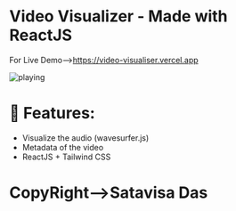 # Video Visualizer - Made with ReactJS
For Live Demo-->https://video-visualiser.vercel.app

![playing](https://github.com/Sata-hash/Video-Visualiser/assets/142712421/ca834755-5cfa-4d46-85ad-7c0a1eaaeb25)

# 🚀 Features:
- Visualize the audio (wavesurfer.js)
- Metadata of the video
- ReactJS + Tailwind CSS
  
# CopyRight-->Satavisa Das

